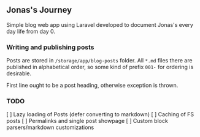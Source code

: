 ## Jonas's Journey

Simple blog web app using Laravel developed to document Jonas's every day life from day 0.

### Writing and publishing posts

Posts are stored in `/storage/app/blog-posts` folder. All `*.md` files there are published
in alphabetical order, so some kind of prefix `001-` for ordering is desirable.

First line ought to be a post heading, otherwise exception is thrown.

### TODO

[ ] Lazy loading of Posts (defer converting to markdown)
[ ] Caching of FS posts
[ ] Permalinks and single post showpage
[ ] Custom block parsers/markdown customizations
